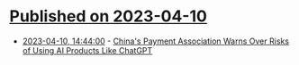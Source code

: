 # [Published on 2023-04-10](index.md)

* [2023-04-10, 14:44:00](https://slashdot.org/story/23/04/10/1444230/chinas-payment-association-warns-over-risks-of-using-ai-products-like-chatgpt?utm_source=rss1.0mainlinkanon&utm_medium=feed) - [China's Payment Association Warns Over Risks of Using AI Products Like ChatGPT](https://slashdot.org/story/23/04/10/1444230/chinas-payment-association-warns-over-risks-of-using-ai-products-like-chatgpt?utm_source=rss1.0mainlinkanon&utm_medium=feed)
